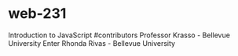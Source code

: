 # web-231
Introduction to JavaScript
#contributors
Professor Krasso - Bellevue University
Enter Rhonda Rivas - Bellevue University 